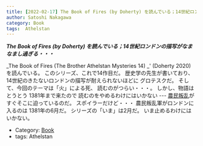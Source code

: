 ```yaml
---
title: [2022-02-17] The Book of Fires (by Doherty) を読んでいる；14世紀ロンドンの描写がなまなまし過ぎる・・・
author: Satoshi Nakagawa
category: Book
tags:  Athelstan
---
```


***The Book of Fires (by Doherty) を読んでいる；14世紀ロンドンの描写がなまなまし過ぎる・・・***

 _The Book of Fires (The Brother Athelstan Mysteries 14) _'
(Doherty 2020) を読んでいる。
このシリーズ、これで14作目だ。
歴史学の先生が書いており、
14世紀のきたないロンドンの描写が耐えられないほどに
グロテスクだ。
そして、今回のテーマは「火」による死、
読むのがつらい・・・。
しかし、物語はとうとう 1381年まで来たので
読むのをやめるわけにはいかない ---
[農民叛乱](https://en.wikipedia.org/wiki/Peasants%27_Revolt)がすぐそこに迫っているのだ。
スポイラーだけど・・・
農民叛乱軍がロンドンに入るのは
1381年の6月だ。
シリーズの「いま」は2月だ。
いま止めるわけにはいかない。

- Category: [Book](https://merapano.github.io/categories.html#Book)
- tags:  Athelstan

